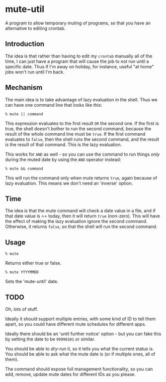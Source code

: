 # mute-util
A program to allow temporary muting of programs, so that you have
an alternative to editing crontab.

## Introduction

The idea is that rather than having to edit my `crontab` manually all of the time,
I can just have a program that will cause the job to not run until a specific
date. Thus if I'm away on holiday, for instance, useful "at home" jobs won't
run until I'm back.

## Mechanism

The main idea is to take advantage of lazy evaluation in the shell. Thus we can
have one command line that looks like this:
```
% mute || command
```
This expression evaluates to the first result `OR` the second one. If the first
is true, the shell doesn't bother to run the second command, because the result
of the whole command line must be `true`. If the first command evaluates to
`false`, then the shell runs the second command, and the result is the result of
that command. This is the lazy evaluation.

This works for `AND` as well - so you can use the command to run things *only*
during the muted date by using the `AND` operator instead:
```
% mute && command
```
This will run the command only when mute returns `true`, again because of lazy
evaluation. This means we don't need an 'inverse' option.

## Time

The idea is that the mute command will check a date value in a file, and if that
date value is >= today, then it will return `true` (non-zero). This will have
the effect of making the lazy evaluation ignore the second command. Otherwise,
it returns `false`, so that the shell will run the second command.

## Usage

```
% mute
```
Returns either true or false.

```
% mute YYYYMMDD
```
Sets the 'mute-until' date.

## TODO
Oh, *lots* of stuff.

Ideally it should support multiple entries, with some kind of ID to tell them
apart, so you could have different mute schedules for different apps. 

Ideally there should be an 'until further notice' option - but you can fake this
by setting the date to be `99990101` or similar.

You should be able to *dry-run* it, so it tells you what the current status is.
You should be able to ask what the mute date is (or if multiple ones, all of
them).

The command should expose full management functionality, so you can add, remove,
update mute dates for different IDs as you please.
